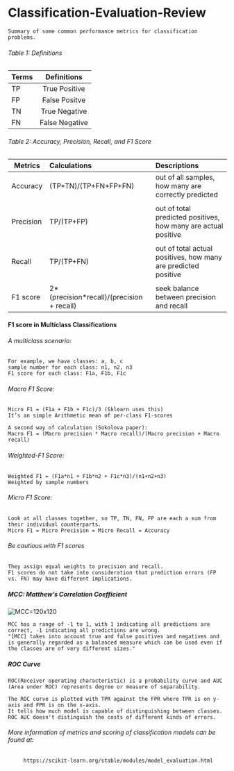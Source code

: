 # Classification-Evaluation-Review

    Summary of some common performance metrics for classification problems.



 ###### Table 1: Definitions

 | Terms    |   Definitions      | 
 | ---------|:----------------:  |
 | TP       |   True Positive  | 
 | FP       |   False Positve  |   
 | TN       |   True Negative  |    
 | FN       |   False Negative |    





###### Table 2: Accuracy, Precision, Recall, and F1 Score

   | Metrics    | Calculations            | Descriptions                                                |                   
   | -----------|:----------------------|:--------------------------------------------------------------|
   | Accuracy   | (TP+TN)/(TP+FN+FP+FN)  | out of all samples, how many are correctly predicted   | 
   |            |                        |                                                               |
   | Precision  | TP/(TP+FP)             | out of total predicted positives, how many are actual positive |
   |            |                        |                                                                |
   | Recall     | TP/(TP+FN)             | out of total actual positives, how many are predicted positive |
   |            |                        |          |
   | F1 score   | 2*(precision*recall)/(precision + recall)| seek balance between precision and recall |

 
 
#### F1 score in Multiclass Classifications

###### A multiclass scenario:

    For example, we have classes: a, b, c
    sample number for each class: n1, n2, n3 
    F1 score for each class: F1a, F1b, F1c


   ###### Macro F1 Score:  

    Micro F1 = (F1a + F1b + F1c)/3 (Sklearn uses this)
    It’s an simple Arithmetic mean of per-class F1-scores

    A second way of calculation (Sokolova paper):
    Macro F1 = (Macro precision * Macro recall)/(Macro precision + Macro recall)
     

   ###### Weighted-F1 Score:  
   
    Weighted F1 = (F1a*n1 + F1b*n2 + F1c*n3)/(n1+n2+n3)
    Weighted by sample numbers


   ###### Micro F1 Score: 
   
    Look at all classes together, so TP, TN, FN, FP are each a sum from their individual counterparts.
    Micro F1 = Micro Precision = Micro Recall = Accuracy


   ###### Be cautious with F1 scores
   
    They assign equal weights to precision and recall.
    F1 scores do not take into consideration that prediction errors (FP vs. FN) may have different implications. 


##### MCC: Matthew’s Correlation Coefficient

![MCC](https://user-images.githubusercontent.com/18686382/70392158-b92b9f80-19aa-11ea-9216-45dba400691d.png)=120x120 
    
    MCC has a range of -1 to 1, with 1 indicating all predictions are correct, -1 indicating all predictions are wrong. 
    "[MCC] takes into account true and false positives and negatives and is generally regarded as a balanced measure which can be used even if the classes are of very different sizes."


##### ROC Curve

    ROC(Receiver operating characteristic) is a probability curve and AUC (Area under ROC) represents degree or measure of separability. 
    
    The ROC curve is plotted with TPR against the FPR where TPR is on y-axis and FPR is on the x-axis. 
    It tells how much model is capable of distinguishing between classes.
    ROC AUC doesn't distinguish the costs of different kinds of errors.
 

###### More information of metrics and scoring of classification models can be found at:
 
         https://scikit-learn.org/stable/modules/model_evaluation.html
